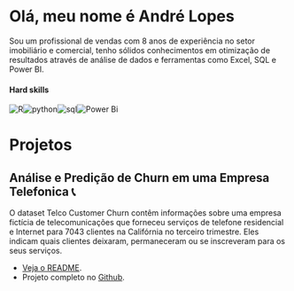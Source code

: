 # Olá, meu nome é André Lopes
Sou um profissional de vendas com 8 anos de experiência no setor imobiliário e comercial, tenho sólidos conhecimentos em otimização de resultados através de análise de dados e ferramentas como Excel, SQL e Power BI. 

#### Hard skills

![R](https://img.shields.io/badge/r-%23276DC3.svg?style=for-the-badge&logo=r&logoColor=white)![python](https://img.shields.io/badge/Python-3776AB?style=for-the-badge&logo=python&logoColor=white)![sql](https://img.shields.io/badge/PostgreSQL-316192?style=for-the-badge&logo=postgresql&logoColor=white)![Power Bi](https://img.shields.io/badge/power_bi-F2C811?style=for-the-badge&logo=powerbi&logoColor=black)

# Projetos
## Análise e Predição de Churn em uma Empresa Telefonica 📞
O dataset Telco Customer Churn contêm informações sobre uma empresa fictícia de telecomunicações que forneceu serviços de telefone residencial e Internet para 7043 clientes na Califórnia no terceiro trimestre. Eles indicam quais clientes deixaram, permaneceram ou se inscreveram para os seus serviços.

- [Veja o README](/telco_churn.md).
- Projeto completo no [Github](https://github.com/datalopes1/telco_pred_churn).